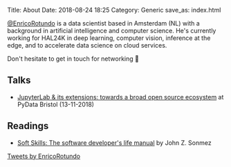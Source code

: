 Title: About
Date: 2018-08-24 18:25
Category: Generic
save_as: index.html

[@EnricoRotundo](https://twitter.com/EnricoRotundo) is a data scientist based in Amsterdam (NL) with a background in artificial intelligence and computer science. He's currently working for HAL24K in deep learning, computer vision, inference at the edge, and to accelerate data science on cloud services. 

Don't hesitate to get in touch for networking 🤠

## Talks

* [JupyterLab & its extensions: towards a broad open source ecosystem](https://www.meetup.com/PyData-Bristol/events/255667468/) at PyData Bristol (13-11-2018)

## Readings

* [Soft Skills: The software developer's life manual](https://www.oreilly.com/library/view/soft-skills-the/9781617292392/) by John Z. Sonmez


<a class="twitter-timeline" href="https://twitter.com/EnricoRotundo?ref_src=twsrc%5Etfw">Tweets by EnricoRotundo</a> <script async src="https://platform.twitter.com/widgets.js" charset="utf-8"></script>
